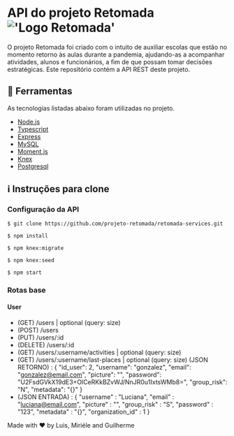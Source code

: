 # API do projeto Retomada !['Logo Retomada'](https://raw.githubusercontent.com/projetos-faculdade/retomada-app/master/assets/logo2.png)

O projeto Retomada foi criado com o intuito de auxiliar escolas que estão no momento retorno às aulas durante a pandemia, ajudando-as a acompanhar atividades, alunos e funcionários, a fim de que possam tomar decisões estratégicas.
Este repositório contém a API REST deste projeto.


## :rocket: Ferramentas
As tecnologias listadas abaixo foram utilizadas no projeto.
- [Node.js](https://nodejs.org/en/)
- [Typescript](https://www.typescriptlang.org)
- [Express](https://expressjs.com/pt-br/)
- [MySQL](https://www.mysql.com)
- [Moment.js](https://momentjs.com)
- [Knex](http://knexjs.org)
- [Postgresql](https://www.postgresql.org)

## :information_source: Instruções para clone
### Configuração da API
```git
$ git clone https://github.com/projeto-retomada/retomada-services.git

$ npm install

$ npm knex:migrate

$ npm knex:seed

$ npm start
```
### Rotas base
#### User
- (GET) /users | optional (query: size)
- (POST) /users 
- (PUT) /users/:id
- (DELETE) /users/:id
- (GET) /users/:username/activities | optional (query: size)
- (GET) /users/:username/last-places | optional (query: size)
 (JSON RETORNO) : {
    "id_user": 2,
    "username": "gonzalez",
    "email": "gonzalez@email.com",
    "picture": "",
    "password": "U2FsdGVkX19dE3+OlCeRKkBZvWJ/NnJR0u1IxtsWMb8=",
    "group_risk": "N",
    "metadata": "{}"
  }
- (JSON ENTRADA) : {
    "username" : "Luciana",
    "email" : "luciana@email.com",
    "picture" : "",
    "group_risk" : "S",
    "password" : "123",
    "metadata" : "{}",
    "organization_id" : 1
}

Made with :heart: by Luis, Miriéle and Guilherme
